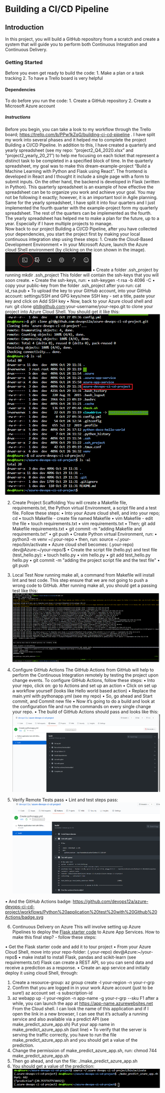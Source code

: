 # Building a CI/CD Pipeline

## Introduction
In this project, you will build a GitHub repository from a scratch and create a system that will guide you to perform both Continuous Integration and Continuous Delivery.

### Getting Started
Before you even get ready to build the code:
	1.	Make a plan or a task tracking
	2.	To have a Trello board is very helpful

#### Dependencies
To do before you run the code:
	1.	Create a GitHub repository
	2.	Create a Microsoft Azure account

##### Instructions
Before you begin, you can take a look to my workflow through the Trello board; https://trello.com/b/PPw1kZqG/building-ci-cd-pipeline . I have split my work into several phases and it helped me to complete the project Building a CI/CD Pipeline.
In addition to this, I have created a quarterly and yearly spreadsheet (see my repo: “project2_Q4_2020.xlsx” and “project2_yearly_20_21”) to help me focusing on each ticket that represent a distinct task to be completed in a specified block of time.
In the quarterly spreadsheet, my goal was to make this dream-example-project “Build a Machine Learning with Python and Flask using React”. The frontend is developed in React and I thought it include a single page with a form to submit inputs. On the other hand, the backend is developed in Flask (written in Python). This quarterly spreadsheet is an example of how effective the spreadsheet can be to organize you work and achieve your goal. You may not be following it exactly; however, it is an important tool in Agile planning.
Same for the yearly spreadsheet, I have split it into four quarters and I just implemented the fourth quarter with the example-project form my quarterly spreadsheet. The rest of the quarters can be implemented as the fourth.
The yearly spreadsheet has helped me to make a plan for the future, up to a year. Especially if I have multiple projects to manage.  
Now back to our project Building a CI/CD Pipeline, after you have collected your dependencies, you start the project first by making your local continuous integration step using these steps:
	1.	Create the Cloud-Based Development Environment
		•	In your Microsoft Azure, launch the Azure cloud Shell environment (by clicking on the icon shown in the image).
  		![alt text](https://github.com/devops12a/azure-devops-ci-cd-project/blob/main/images/azure_cloud_shell.png)
		•	Create a folder .ssh_project by running mkdir .ssh_project 
		This folder will contain the ssh-keys that you will soon create.
		•	Create the ssh-keys, run:
		•	ssh-keygen -t rsa -b 4096 -C <your-Azure-account-email>
		•	copy your public-key from the folder .ssh_project after yuo run: cat id_rsa.pub
		•	To upload the key to your GitHub account, into your GitHub account: settings/SSH and GPG keys/new SSH key - set a title, paste your key and click on Add 			 SSH key
		•	Now, back to your Azure cloud shell and run: git clone git@github.com:your-username/your-repo.git to clone your project into Azure Cloud Shell.
		You should get it like this:
		![alt text](https://github.com/devops12a/azure-devops-ci-cd-project/blob/main/images/project_cloning.png)
		
2. Create Project Scaffolding
You will create a Makefile file, requirements.txt, the Python virtual Environment, a script file and a test file. Follow these steps:
•	Into your Azure cloud shell, and into your repo; cd <your-repo>
•	touch Makefile - create file named Makefile
•	vim Makefile - edit the file
•	touch requirements.txt
•	vim requirements.txt
•	Then; git add Makefile requirements.txt
•	git commit -m "adding Makefile and requirements.txt"
•	git push
•	Create Python virtual Environment, run: 
•	python3 -m venv ~/.your-repo
•	then, run: source ~/.your-repo/bin/activate
•	Azure cloud shell becomes:
(.your-repo) dev@Azure:~/your-repo/$
•	Create the script file (hello.py) and test file (test_hello.py):
•	touch hello.py
•	vim hello.py
•	git add test_hello.py hello.py
•	git commit -m "adding the project script file and the test file"
•	git push
3.	Local Test
Now running make all, a command from Makefile will install lint and test code. This step ensure that we are not going to push a wrong code to GitHub.
After running make all, you should get a passing test like this:
![alt text](https://github.com/devops12a/azure-devops-ci-cd-project/blob/main/images/passed_test.png)
4.	Configure GitHub Actions
The GitHub Actions from GitHub will help to perform the Continuous Integration remotely by testing the project upon change events. To configure GitHub Actions, follow these steps:
•	Into your repo, click on: go to Actions and set up an action
•	Click on set up a workflow yourself (looks like Hello world based action)
•	Replace the main.yml with pythonapp.yml (see my repo)
•	So, go ahead and Start commit, and Commit new file
•	Now it’s going to do a build and look at the configuration file and run the commands on every single change your repo.
•	The build of GitHub Actions should pass and looks like this:
	![alt text](https://github.com/devops12a/azure-devops-ci-cd-project/blob/main/images/passing_GitHub_Actions_build.png)	
	
5.	Verify Remote Tests pass
•	Lint and test steps pass:
	![alt text](https://github.com/devops12a/azure-devops-ci-cd-project/blob/main/images/test.png)

•	And the GitHub Actions badge: 
https://github.com/devops12a/azure-devops-ci-cd-project/workflows/Python%20application%20test%20with%20Github%20Actions/badge.svg

6.	Continuous Delivery on Azure
This will involve setting up Azure Pipelines to deploy the [Flask starter code](https://github.com/udacity/nd082-Azure-Cloud-DevOps-Starter-Code/tree/master/C2-AgileDevelopmentwithAzure/project/starter_files/flask-sklearn) to Azure App Services.
How to make this final step? - follow these steps:

•	Get the Flask starter code and add it to tour project
•	From your Azure Cloud Shell, move into your repo-folder:
(.your-repo) dev@Azure:~/your-repo$
•	make install to install Flask, pandas and scikit-learn (see requirements.txt)
Flask can create a REST API, so you can send data and receive a prediction as a response.
•	Create an app service and initially deploy it using cloud Shell, through:
1.	Create a resource-group:
az group create -l your-region -n your-r-grp
2.	Confirm that you are logged in in your work Azure account (just to be sure!)
az account set -s subscription-id
3.	az webapp up -l your-region -n app-name -g your-r-grp --sku F1
after a while, you can launch the app at https://app-name.azurewebsites.net
From the Cloud shell. I can look the name of this application and if I open the link in a new browser, I can see that it’s actually a running service and also available via a predict API (see make_predict_azure_app.sh)
Put your app name in make_predict_azure_app.sh (last line)
•	To verify that the server is serving the traffic correctly, you have to run the file make_predict_azure_app.sh and you should get a value of the prediction.
1.	Change the permission of make_predict_azure_app.sh, run:
chmod 744 make_predict_azure_app.sh
2.	Then go ahead, and run the file:
./make_predict_azure_app.sh
3.	You should get a value of the prediction:
	![alt text](https://github.com/devops12a/azure-devops-ci-cd-project/blob/main/images/prediction%20value.png)
	

